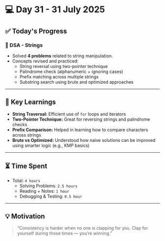 # 💻 Day 31 - 31 July 2025


## ✅ Today's Progress

### 🔸 DSA - Strings
- Solved **4 problems** related to string manipulation.
- Concepts revised and practiced:
  - String reversal using two-pointer technique
  - Palindrome check (alphanumeric + ignoring cases)
  - Prefix matching across multiple strings
  - Substring search using brute and optimized approaches

---

## 📘 Key Learnings

- **String Traversal:** Efficient use of `for` loops and iterators
- **Two-Pointer Technique:** Great for reversing strings and palindrome checks
- **Prefix Comparison:** Helped in learning how to compare characters across strings
- **Brute vs Optimized:** Understood how naive solutions can be improved using smarter logic (e.g., KMP basics)

---

## ⏳ Time Spent

- Total: `4 hours`
  - Solving Problems: `2.5 hours`
  - Reading + Notes: `1 hour`
  - Debugging & Testing: `0.5 hour`

---

## 💡 Motivation

> “Consistency is harder when no one is clapping for you. Clap for yourself during those times — you’re winning.”  

